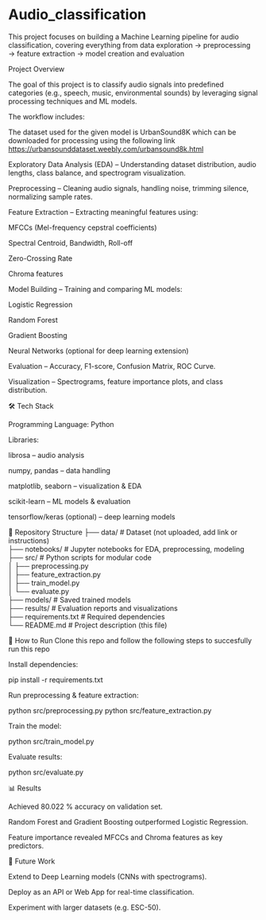 # Audio_classification
This project focuses on building a Machine Learning pipeline for audio classification, covering everything from data exploration → preprocessing → feature extraction → model creation and evaluation

Project Overview

The goal of this project is to classify audio signals into predefined categories (e.g., speech, music, environmental sounds) by leveraging signal processing techniques and ML models.

The workflow includes:

The dataset used for the given model is UrbanSound8K which can be downloaded for processing using the following link
https://urbansounddataset.weebly.com/urbansound8k.html


Exploratory Data Analysis (EDA) – Understanding dataset distribution, audio lengths, class balance, and spectrogram visualization.

Preprocessing – Cleaning audio signals, handling noise, trimming silence, normalizing sample rates.

Feature Extraction – Extracting meaningful features using:

MFCCs (Mel-frequency cepstral coefficients)

Spectral Centroid, Bandwidth, Roll-off

Zero-Crossing Rate

Chroma features

Model Building – Training and comparing ML models:

Logistic Regression

Random Forest

Gradient Boosting

Neural Networks (optional for deep learning extension)

Evaluation – Accuracy, F1-score, Confusion Matrix, ROC Curve.

Visualization – Spectrograms, feature importance plots, and class distribution.

🛠️ Tech Stack

Programming Language: Python

Libraries:

librosa – audio analysis

numpy, pandas – data handling

matplotlib, seaborn – visualization & EDA

scikit-learn – ML models & evaluation

tensorflow/keras (optional) – deep learning models

📂 Repository Structure
├── data/                # Dataset (not uploaded, add link or instructions)  
├── notebooks/           # Jupyter notebooks for EDA, preprocessing, modeling  
├── src/                 # Python scripts for modular code  
│   ├── preprocessing.py  
│   ├── feature_extraction.py  
│   ├── train_model.py  
│   └── evaluate.py  
├── models/              # Saved trained models  
├── results/             # Evaluation reports and visualizations  
├── requirements.txt     # Required dependencies  
└── README.md            # Project description (this file)  

🚀 How to Run
Clone this repo and follow the following steps to succesfully run this repo


Install dependencies:

pip install -r requirements.txt


Run preprocessing & feature extraction:

python src/preprocessing.py
python src/feature_extraction.py


Train the model:

python src/train_model.py


Evaluate results:

python src/evaluate.py

📊 Results

Achieved 80.022 % accuracy on validation set.

Random Forest and Gradient Boosting outperformed Logistic Regression.

Feature importance revealed MFCCs and Chroma features as key predictors.

🔮 Future Work

Extend to Deep Learning models (CNNs with spectrograms).

Deploy as an API or Web App for real-time classification.

Experiment with larger datasets (e.g. ESC-50).
